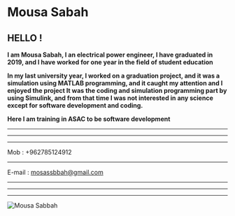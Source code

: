 # Mousa Sabah 

## HELLO !

**I am Mousa Sabah, I an electrical power engineer, I have graduated in 2019, and I have worked for one year in the field of student education**

**In my last university year, I worked on a graduation project, and it was a simulation using MATLAB programming, and it caught my attention and I enjoyed the project It was the coding and simulation programming part by using Simulink, and from that time I was not interested in any science except for software development and coding.**

**Here I am training in ASAC to be software development**


*************************
***

***
Mob     : +962785124912
***
E-mail  : mosassbbah@gmail.com

****
****
****





![Mousa Sabbah](https://avatars.githubusercontent.com/u/78363237?s=400&u=eaf1936299a1a0b6a3879012545caa75f895631a&v=4)